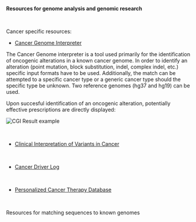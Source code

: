 **Resources for genome analysis and genomic research**

&nbsp;
&nbsp;

Cancer specific resources:

* [Cancer Genome Interpreter](https://www.cancergenomeinterpreter.org/home)

The Cancer Genome interpreter is a tool used primarily for the identification of oncogenic alterations in a known cancer genome.
In order to identify an alteration (point mutation, block substitution, indel, complex indel, etc.) specific input formats have to be used.
Additionally, the match can be attempted to a specific cancer type or a generic cancer type should the specific type be unknown. 
Two reference genomes (hg37 and hg19) can be used.

Upon succesful identification of an oncogenic alteration, potentially effective prescriptions are directly displayed: 

![CGI Result example](https://ibb.co/GcmtKGd)

&nbsp;

* [Clinical Interpretation of Variants in Cancer](https://civicdb.org/home)



&nbsp;

* [Cancer Driver Log](https://candl.osu.edu/)



&nbsp;

* [Personalized Cancer Therapy Database](https://pct.mdanderson.org/#/home)



&nbsp;
&nbsp;

Resources for matching sequences to known genomes

